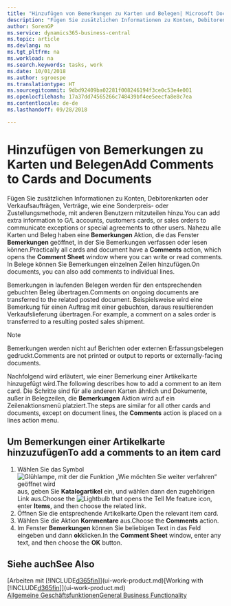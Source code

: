 ```yaml
---
title: "Hinzufügen von Bemerkungen zu Karten und Belegen| Microsoft Docs"
description: "Fügen Sie zusätzlichen Informationen zu Konten, Debitorenkarten oder Verkaufsaufträgen, Verträge, wie eine Sonderpreis- oder Zustellungsmethode, mit anderen Benutzern mitzuteilen hinzu."
author: SorenGP
ms.service: dynamics365-business-central
ms.topic: article
ms.devlang: na
ms.tgt_pltfrm: na
ms.workload: na
ms.search.keywords: tasks, work
ms.date: 10/01/2018
ms.author: sgroespe
ms.translationtype: HT
ms.sourcegitcommit: 9dbd92409ba02281f008246194f3ce0c53e4e001
ms.openlocfilehash: 17a37dd74565266c748439bf4ee5eecfa8e8c7ea
ms.contentlocale: de-de
ms.lasthandoff: 09/28/2018

---
```

# <a name="add-comments-to-cards-and-documents"></a><span data-ttu-id="728f2-103">Hinzufügen von Bemerkungen zu Karten und Belegen</span><span class="sxs-lookup"><span data-stu-id="728f2-103">Add Comments to Cards and Documents</span></span>
<span data-ttu-id="728f2-104">Fügen Sie zusätzlichen Informationen zu Konten, Debitorenkarten oder Verkaufsaufträgen, Verträge, wie eine Sonderpreis- oder Zustellungsmethode, mit anderen Benutzern mitzuteilen hinzu.</span><span class="sxs-lookup"><span data-stu-id="728f2-104">You can add extra information to G/L accounts, customers cards, or sales orders to communicate exceptions or special agreements to other users.</span></span>
<span data-ttu-id="728f2-105">Nahezu alle Karten und Beleg haben eine **Bemerkungen** Aktion, die das Fenster **Bemerkungen** geöffnet, in der Sie Bemerkungen verfassen oder lesen können.</span><span class="sxs-lookup"><span data-stu-id="728f2-105">Practically all cards and document have a **Comments** action, which opens the **Comment Sheet** window where you can write or read comments.</span></span> <span data-ttu-id="728f2-106">In Belege können Sie Bemerkungen einzelnen Zeilen hinzufügen.</span><span class="sxs-lookup"><span data-stu-id="728f2-106">On documents, you can also add comments to individual lines.</span></span>

<span data-ttu-id="728f2-107">Bemerkungen in laufenden Belegen werden für den entsprechenden gebuchten Beleg übertragen.</span><span class="sxs-lookup"><span data-stu-id="728f2-107">Comments on ongoing documents are transferred to the related posted document.</span></span> <span data-ttu-id="728f2-108">Beispielsweise wird eine Bemerkung für einen Auftrag mit einer gebuchten, daraus resultierenden Verkaufslieferung übertragen.</span><span class="sxs-lookup"><span data-stu-id="728f2-108">For example, a comment on a sales order is transferred to a resulting posted sales shipment.</span></span>

> [!NOTE]
> <span data-ttu-id="728f2-109">Bemerkungen werden nicht auf Berichten oder externen Erfassungsbelegen gedruckt.</span><span class="sxs-lookup"><span data-stu-id="728f2-109">Comments are not printed or output to reports or externally-facing documents.</span></span>

<span data-ttu-id="728f2-110">Nachfolgend wird erläutert, wie einer Bemerkung einer Artikelkarte hinzugefügt wird.</span><span class="sxs-lookup"><span data-stu-id="728f2-110">The following describes how to add a comment to an item card.</span></span> <span data-ttu-id="728f2-111">Die Schritte sind für alle anderen Karten ähnlich und Dokumente, außer in Belegzeilen, die **Bemerkungen** Aktion wird auf ein Zeilenaktionsmenü platziert.</span><span class="sxs-lookup"><span data-stu-id="728f2-111">The steps are similar for all other cards and documents, except on document lines, the **Comments** action is placed on a lines action menu.</span></span>

## <a name="to-add-a-comments-to-an-item-card"></a><span data-ttu-id="728f2-112">Um Bemerkungen einer Artikelkarte hinzuzufügen</span><span class="sxs-lookup"><span data-stu-id="728f2-112">To add a comments to an item card</span></span>
1. <span data-ttu-id="728f2-113">Wählen Sie das Symbol ![Glühlampe, mit der die Funktion „Wie möchten Sie weiter verfahren“ geöffnet wird](media/ui-search/search_small.png "Wie möchten Sie weiter verfahren?") aus, geben Sie **Katalogartikel** ein, und wählen dann den zugehörigen Link aus.</span><span class="sxs-lookup"><span data-stu-id="728f2-113">Choose the ![Lightbulb that opens the Tell Me feature](media/ui-search/search_small.png "Tell me what you want to do") icon, enter **Items**, and then choose the related link.</span></span>
2. <span data-ttu-id="728f2-114">Öffnen Sie die entsprechende Artikelkarte.</span><span class="sxs-lookup"><span data-stu-id="728f2-114">Open the relevant item card.</span></span>
3. <span data-ttu-id="728f2-115">Wählen Sie die Aktion **Kommentare** aus.</span><span class="sxs-lookup"><span data-stu-id="728f2-115">Choose the **Comments** action.</span></span>
4. <span data-ttu-id="728f2-116">Im Fenster **Bemerkungen** können Sie beliebigen Text in das Feld eingeben und dann **ok**klicken.</span><span class="sxs-lookup"><span data-stu-id="728f2-116">In the **Comment Sheet** window, enter any text, and then choose the **OK** button.</span></span>

## <a name="see-also"></a><span data-ttu-id="728f2-117">Siehe auch</span><span class="sxs-lookup"><span data-stu-id="728f2-117">See Also</span></span>
<span data-ttu-id="728f2-118">[Arbeiten mit [!INCLUDE[d365fin](includes/d365fin_md.md)]](ui-work-product.md)</span><span class="sxs-lookup"><span data-stu-id="728f2-118">[Working with [!INCLUDE[d365fin](includes/d365fin_md.md)]](ui-work-product.md)</span></span>  
[<span data-ttu-id="728f2-119">Allgemeine Geschäftsfunktionen</span><span class="sxs-lookup"><span data-stu-id="728f2-119">General Business Functionality</span></span>](ui-across-business-areas.md)

